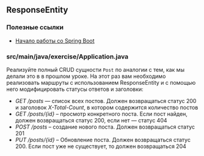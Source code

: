 ## ResponseEntity

### Полезные ссылки

* [Начало работы со Spring Boot](https://spring.io/quickstart)

### src/main/java/exercise/Application.java

Реализуйте полный CRUD сущности `Post` по аналогии с тем, как мы делали это в в прошлом уроке. На этот раз вам необходимо реализовать маршруты с использованием ResponseEntity и с помощью него модифицировать статусы ответов и заголовки:

* *GET /posts* — список всех постов. Должен возвращаться статус 200 и заголовок *X-Total-Count*, в котором содержится количество постов
* *GET /posts/{id}* – просмотр конкретного поста. Если пост найден, должен возвращаться статус 200, если нет — статус 404
* *POST /posts* – создание нового поста. Должен возвращаться статус 201
* *PUT /posts/{id}* – Обновление поста. Должен возвращаться статус 200. Если пост уже не существует, то должен возвращаться 204
